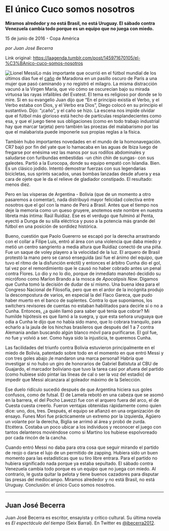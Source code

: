 # El único Cuco somos nosotros

**Miramos alrededor
y no está Brasil, no está Uruguay. El
sábado contra Venezuela cambia todo porque es un equipo que no juega
con miedo.**

15 de junio de 2016 - Copa América

_por Juan José Becerra_

Link original: https://laagenda.tumblr.com/post/145971670105/el-%C3%BAnico-cuco-somos-nosotros

![Lionel Messi](https://64.media.tumblr.com/05616b2846a298474a32a97c2df84741/tumblr_inline_pjzu8wtsVp1t6q87u_500.png)Lo
más importante que ocurrió en el fútbol mundial de los últimos
días fue el [caño](https://www.youtube.com/watch?v=SklqdagjAlc) de Maradona en un pasillo oscuro de París a una
mujer que pasó caminando y no registró el milagro. La misma
distracción vacunó a la Virgen María, que vio cómo se oscurecían
bajo su mirada virtuosa las rayas infalibles del Evatest. El tema es
religioso por donde se lo mire. Si en su evangelio Juan dijo que “En
el principio existía
el Verbo, y el Verbo estaba con Dios, y el Verbo era
Dios”, Diego colocó en su principio el sustantivo. Dijo:
“¡caño”, y el caño se hizo. La escena nos impide olvidar
que el fútbol más glorioso está hecho de partículas
resplandecientes como esa, y que el juego tiene sus obligaciones
(como en todo trabajo industrial hay que marcar tarjeta) pero también
las proezas del malabarismo por las que el malabarista puede
imponerle sus propias reglas a la física.


También
hubo importantes novedades en el mundo de la homonavegación. CR7
bajó por fin del yate que lo hamacaba en las aguas de Ibiza luego de
fregarse por enésima vez las manos por sus rodillos abdominales y
saludarse con furibundas embestidas -un chin chín de sungas- con sus
galeotes. Partió a la Eurocopa, donde su equipo empató con
Islandia. Bien. Es un clásico jodido. Intentó demostrar fuerzas con
sus legendarias bicicletas, sus sprints sacados, unas bombas lanzadas
desde afuera y esa cara de ojete que le da el relieve de gladiador
constipado. El resultado: menos diez.


Pero
en las vísperas de Argentina - Bolivia (que de un momento a otro
pasaremos a comentar), nada distribuyó mayor felicidad colectiva
entre nosotros que el gol con la mano de Perú a Brasil.  Antes que
el tiempo nos deje la memoria como un queso gruyere, anotemos este
nombre en nuestra libreta más íntima: Raúl Ruidíaz. Ese es el
verdugo que fulminó al Penta, eyectó a Dunga de su silla eléctrica
y puso a la potencia más grande del fútbol en una posición de
sordidez histórica. 


Bueno,
cuestión que Paolo Guererro se escapó por la derecha arrastrando
con el collar a Filipe Luis, entró al área con una violencia que
daba miedo y metió un centro sangriento a media altura que Ruidíaz
conectó de una piña. Fue un saque de voley playero a la velocidad
de la luz. El arquero de Brasil protestó la mano pero se cansó
enseguida (así fue el ánimo del equipo, que tuvo el ritmo de la
disfunción eréctil) y entonces el árbitro Cunha dio el gol, tal
vez por el remordimiento que le causó no haber cobrado antes un
penal contra Flores. Lo dio y no lo dio, porque de inmediato manoteó
decidido su micrófono como Marlon Brando a la mosca de *Apocalipsis
Now*.
Digamos que Cunha tomó la decisión de dudar de sí mismo. Una buena
idea para el Congreso Nacional de Filosofía, pero que en el ardor de
la incógnita produjo la descompostura de varios, en especial la del
Flaco Gareca, que pudo haber muerto en el banco de suplentes. Contra
lo que suponíamos, los switchers revisores de cuentas no estaban
habilitados para decirle sí o no a Cunha. Entonces, ¿a quién llamó
para saber qué tenía que cobrar? Mi humilde hipótesis es que llamó
a la suegra, y que esta señora uruguaya que odia a Cunha le dijo que
no había sido mano, que lo cobrara tranquilo, para echarlo a la
jaula de los hinchas brasileros que después del 1 a 7 contra
Alemania andan buscando algún blanco móvil para purificarse. El gol
fue, no fue y volvió a ser. Como haya sido la injusticia, te
queremos Cunha. 


  
  

Las
facilidades del triunfo contra Bolivia estuvieron principalmente en
el miedo de Bolivia, patentado sobre todo en el momento en que entró
Messi y con tres goles abajo ¡le mandaron una marca personal! Habría
que investigar si no hubo un giro de honorarios de Gabriel Batistuta
al CBU de Guajardo, el marcador boliviano que tuvo la tarea casi por
afuera del partido (como hubiese sido pintar las líneas de cal o ser
la voz del estadio) de impedir que Messi alcanzara al goleador máximo
de la Selección. 



Ese
duelo ridículo sucedió después de que Argentina hiciera sus goles
confusos, como de futsal. El de Lamela rebotó en una cabeza que se
asomó en la barrera, el del Pocho Lavezzi fue con el arquero fuera
del arco, el de Cuesta cuesta creerlo. Fueron ventajas obtenidas
rápidamente como quien dice: uno, dos, tres. Después, el equipo se
afianzó en una organización de ensayo. Funes Mori fue prácticamente
un extremo por la izquierda, Agüero un volante por la derecha,
Biglia se arrimó al área y probó de zurda. Etcétera. Costaba un
poco ubicar a los individuos y reconocer el juego con tantos
delanteros moviéndose como si Martino los hubiese espolvoreado por
cada rincón de la cancha.

Cuando
entró Messi no daba para otra cosa que seguir mirando el partido de
reojo o darse el lujo de un permitido de zapping. Hubiera sido un
buen momento para las estadísticas que su tiro libre entrara. Para
el partido no hubiera significado nada porque ya estaba sepultado. El
sábado contra Venezuela cambia todo porque es un equipo que no juega
con miedo. Al contrario, le gusta quitar la pelota y tiene buenos
cazadores para disputar las presas del mediocampo. Miramos alrededor
y no está Brasil, no está Uruguay. Conclusión: el único Cuco
somos nosotros. 





---

 Juan José Becerra
------------------

 Juan José Becerra es escritor, ensayista y crítico cultural. Su última novela es *El espectáculo del tiempo* (Seix Barral). En Twitter es [@jbecerra2012](https://twitter.com/jbecerra2012). 

